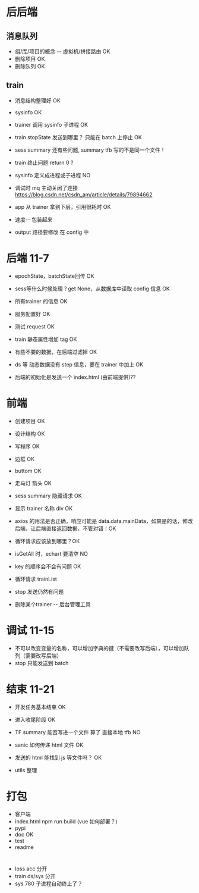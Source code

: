 

# 后后端

## 消息队列
* 组/库/项目的概念 -- 虚拟机/拼接路由 OK
* 删除项目 OK
* 删除队列 OK

## train
* 消息结构整理好 OK
* sysinfo OK
* trainer 调用 sysinfo 子进程 OK
* train stopState 发送到哪里？ 只能在 batch 上停止 OK
* sess summary 还有些问题, summary tfb 写的不是同一个文件！
* train 终止问题 return 0 ? 
* sysinfo 定义成进程或子进程 NO
* 调试时 mq 主动关闭了连接 https://blog.csdn.net/csdn_am/article/details/79894662

* app 从 trainer 拿到下层，引用很耗时 OK

* 速度-- 包装起来
* output 路径要修改 在 config 中


# 后端 11-7

* epochState，batchState回传 OK
* sess等什么时候处理？get None，从数据库中读取 config 信息 OK

* 所有trainer 的信息 OK
* 服务配置好 OK
* 测试 request OK

* train 静态属性增加 tag OK
* 有些不要的数据，在后端过滤掉 OK
* ds 等 动态数据没有 step 信息，要在 trainer 中加上 OK

* 后端的初始化是发送一个 index.html (由前端提供)??


# 前端
* 创建项目 OK
* 设计结构 OK
* 写程序 OK

* 边框 OK
* buttom OK
* 走马灯 箭头 OK
* sess summary 隐藏请求 OK
* 显示 trainer 名称 div OK
* axios 的用法是否正确，响应可能是 data.data.mainData，如果是的话，修改后端，让后端直接返回数据，不管对错！OK
* 循环请求应该放到哪里？OK
* isGetAll 时，echart 要清空 NO
* key 的顺序会不会有问题 OK
* 循环请求 trainList
* stop 发送仍然有问题


* 删除某个trainer -- 后台管理工具


# 调试 11-15
* 不可以改变变量的名称，可以增加字典的键（不需要改写后端），可以增加队列（需要改写后端）
* stop 只能发送到 batch 

# 结束 11-21
* 开发任务基本结束 OK
* 进入收尾阶段 OK



* TF summary 能否写进一个文件 算了 直接本地 tfb NO 
* sanic 如何传递 html 文件 OK 
* 发送的 html 能找到 js 等文件吗？ OK
* utils 整理



# 打包
* 客户端
* index.html npm run build (vue 如何部署？)
* pypi
* doc OK
* test
* readme


# 
* loss acc 分开
* train ds/sys 分开
* sys 780 子进程自动终止了？
